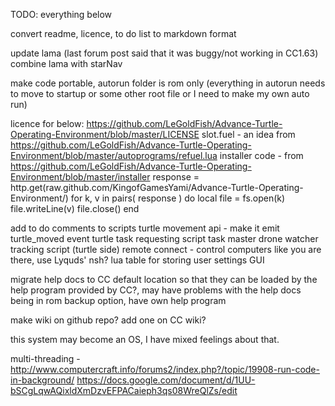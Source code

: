 TODO: everything below

convert readme, licence, to do list to markdown format

update lama (last forum post said that it was buggy/not working in CC1.63)
combine lama with starNav

make code portable, autorun folder is rom only (everything in autorun needs to move to startup or some other root file or I need to make my own auto run)


licence for below: https://github.com/LeGoldFish/Advance-Turtle-Operating-Environment/blob/master/LICENSE
slot.fuel - an idea from https://github.com/LeGoldFish/Advance-Turtle-Operating-Environment/blob/master/autoprograms/refuel.lua
installer code - from https://github.com/LeGoldFish/Advance-Turtle-Operating-Environment/blob/master/installer
response = http.get(raw.github.com/KingofGamesYami/Advance-Turtle-Operating-Environment/)
	for k, v in pairs( response ) do
		local file = fs.open(k)
		file.writeLine(v)
		file.close()
end


add to do comments to scripts
turtle movement api - make it emit turtle_moved event
turtle task requesting script
task master
drone watcher
tracking script (turtle side)
remote connect - control computers like you are there, use Lyquds' nsh?
lua table for storing user settings
GUI

migrate help docs to CC default location so that they can be loaded by the help program provided by CC?, may have problems with the help docs being in rom
	backup option, have own help program

make wiki on github repo? add one on CC wiki?

this system may become an OS, I have mixed feelings about that.

multi-threading - http://www.computercraft.info/forums2/index.php?/topic/19908-run-code-in-background/
					https://docs.google.com/document/d/1UU-bSCgLqwAQixldXmDzvEFPACaieph3qs08WreQlZs/edit
					